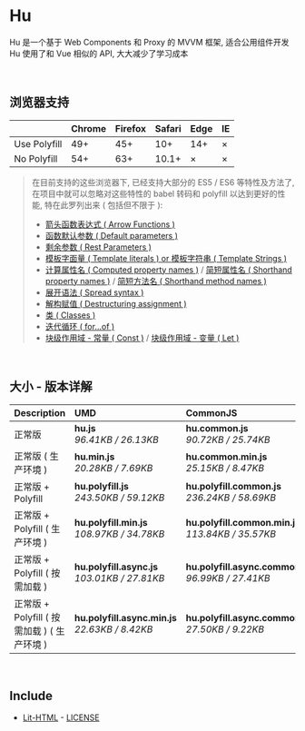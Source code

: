 # Hu
Hu 是一个基于 Web Components 和 Proxy 的 MVVM 框架, 适合公用组件开发<br>
Hu 使用了和 Vue 相似的 API, 大大减少了学习成本

<br>

## 浏览器支持

|              | Chrome | Firefox | Safari | Edge | IE |
| :-           | :-     | :-      | :-     | :-   | :- |
| Use Polyfill | 49+    | 45+     | 10+    | 14+  | ×  |
| No Polyfill  | 54+    | 63+     | 10.1+  | ×    | ×  |

> 在目前支持的这些浏览器下, 已经支持大部分的 ES5 / ES6 等特性及方法了,<br>
> 在项目中就可以忽略对这些特性的 babel 转码和 polyfill 以达到更好的性能, 特在此罗列出来 ( 包括但不限于 ): <br>
  > - [箭头函数表达式 ( Arrow Functions )](https://developer.mozilla.org/zh-CN/docs/Web/JavaScript/Reference/Functions/Arrow_functions)
  > - [函数默认参数 ( Default parameters )](https://developer.mozilla.org/zh-CN/docs/Web/JavaScript/Reference/Functions/Default_parameters)
  > - [剩余参数 ( Rest Parameters )](https://developer.mozilla.org/zh-CN/docs/Web/JavaScript/Reference/Functions/Rest_parameters)
  > - [模板字面量 ( Template literals ) or 模板字符串 ( Template Strings )](https://developer.mozilla.org/zh-CN/docs/Web/JavaScript/Reference/template_strings)
  > - [计算属性名 ( Computed property names )](https://developer.mozilla.org/zh-CN/docs/Web/JavaScript/Reference/Operators/Object_initializer#计算属性名) / [简短属性名 ( Shorthand property names )](https://developer.mozilla.org/zh-CN/docs/Web/JavaScript/Reference/Operators/Object_initializer#属性定义) / [简短方法名 ( Shorthand method names )](https://developer.mozilla.org/zh-CN/docs/Web/JavaScript/Reference/Operators/Object_initializer#方法定义)
  > - [展开语法 ( Spread syntax )](https://developer.mozilla.org/zh-CN/docs/Web/JavaScript/Reference/Operators/Spread_syntax)
  > - [解构赋值 ( Destructuring assignment )](https://developer.mozilla.org/zh-CN/docs/Web/JavaScript/Reference/Operators/Destructuring_assignment)
  > - [类 ( Classes )](https://developer.mozilla.org/zh-CN/docs/Web/JavaScript/Reference/Classes)
  > - [迭代循环 ( for...of )](https://developer.mozilla.org/zh-CN/docs/Web/JavaScript/Reference/Statements/for...of)
  > - [块级作用域 - 常量 ( Const )](https://developer.mozilla.org/zh-CN/docs/Web/JavaScript/Reference/Statements/const) / [块级作用域 - 变量 ( Let )](https://developer.mozilla.org/zh-CN/docs/Web/JavaScript/Reference/Statements/let)

<br>

## 大小 - 版本详解
| Description | UMD | CommonJS | ES Module |
| :- | :- | :- | :- |
| 正常版 | **hu.js**<br>*96.41KB / 26.13KB* | **hu.common.js**<br>*90.72KB / 25.74KB* | **hu.esm.js**<br>*90.71KB / 25.73KB* |
| 正常版 ( 生产环境 ) | **hu.min.js**<br>*20.28KB / 7.69KB* | **hu.common.min.js**<br>*25.15KB / 8.47KB* | **hu.esm.min.js**<br>*20.11KB / 7.61KB* |
| 正常版 + Polyfill | **hu.polyfill.js**<br>*243.50KB / 59.12KB* | **hu.polyfill.common.js**<br>*236.24KB / 58.69KB* | **hu.polyfill.esm.js**<br>*236.22KB / 58.67KB* |
| 正常版 + Polyfill ( 生产环境 ) | **hu.polyfill.min.js**<br>*108.97KB / 34.78KB* | **hu.polyfill.common.min.js**<br>*113.84KB / 35.57KB* | **hu.polyfill.esm.min.js**<br>*108.80KB / 34.72KB* |
| 正常版 + Polyfill ( 按需加载 ) | **hu.polyfill.async.js**<br>*103.01KB / 27.81KB* | **hu.polyfill.async.common.js**<br>*96.99KB / 27.41KB* | **hu.polyfill.async.esm.js**<br>*96.98KB / 27.39KB* |
| 正常版 + Polyfill ( 按需加载 ) ( 生产环境 ) | **hu.polyfill.async.min.js**<br>*22.63KB / 8.42KB* | **hu.polyfill.async.common.min.js**<br>*27.50KB / 9.22KB* | **hu.polyfill.async.esm.min.js**<br>*22.46KB / 8.35KB* |

<br>

## Include
  - [Lit-HTML](https://github.com/Polymer/lit-html) \- [LICENSE](https://github.com/Polymer/lit-html/blob/master/LICENSE)